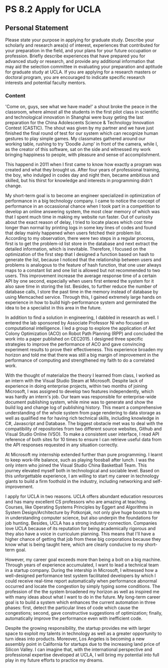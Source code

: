 # PS 8.2 Apply for UCLA

## Personal Statement

Please state your purpose in applying for graduate study. Describe your scholarly and research area(s) of interest, experiences that contributed for your preparation in the field, and your plans for your future occupation or profession. Briefly describe experiences that have prepared you for advanced study or research, and provide any additional information that may aid the selection committee in evaluating your preparation and aptitude for graduate study at UCLA. If you are applying for a research masters or doctoral program, you are encouraged to indicate specific research interests and potential faculty mentors.

### Content

'Come on, guys, see what we have made!' a shout broke the peace in the classroom, where almost all the students in the first pilot class in scientific and technological innovation in Shanghai were busy geting the last preparation for the China Adolescents Science & Technology Innovation Contest (CASTIC). The shout was given by my partner and we have just finished the final round of test for our system which can recognize human gestures to play simple games. My classmates gathered around our working table, rushing to try 'Doodle Jump' in front of the camera, while I, as the creator of this software, sat on the side and witnessed my work bringing happiness to people, with pleasure and sense of accomplishment.

This happend in 2011 when I first came to know how exactly a program was created and what they brought us. After four years of professional training, the boy, who indulged in codes day and night then, became ambitious and skilled, but his thirst for knowledge and interests in programming didn't change.

My short-term goal is to become an engineer specialized in optimization of performance in a big technology company. I came to notice the concept of performance in an occassional chance when I took part in a competition to develop an online answering system, the most clear memory  of which was that I spent much time in making my website run faster. Out of curiosity about the exact reason of delay, I tried to locate places which cost time longer than normal by printing logs in some key lines of codes and found that delay mainly happened when users fetched their problem list. According to my observation, there were two steps in a regular process, first is to get the problem-id list store in the database and next extract the detailed information, which is inevitable. Therefore, I focused on the optimization of the first step that I designed a function based on hash to generate the list, because I noticed that the relationship between users and problems is analogous to the feature of hash function, that one user always maps to a constant list and one list is allowed but not recommended to two users. This improvement increase the average response time of a certain API by one second, especially when users first entered the system for it also save time in storing the list. Besides, to further reduce the number of database calls, I store the past time in the memory instead of database by using Memcached service. Through this, I gained extremely large hands on experience in how to build high-performance system and germinated the idea to be a specialist in this area in the future.

In addition to find a solution in engineering, I dabbled in research as well. I entered the lab sponsored by Associate Professor Ni who focused on computational intelligence. I led a group to explore the application of Ant Colony Optimization (ACO) on Robot Path Planning (RPP) and concluded the work into a paper published on CEC2015. I designed three specific strategies to improve the performance of ACO and gave convincing experiment results to prove their effectiveness. This experience broaden my horizon and told me that there was still a big margin of improvement in the performance of computing and strengthened my faith to do a correlated work.

With the thought of materialize the theory I learned from class, I worked as an intern with the Visual Studio Steam at Microsoft. Despite lack of experience in doing enterprise projects, within two months of joining Microsoft, I was assigned to develop two features independently, which was hardly an intern's job. Our team was responsible for enterprise-wide document publishing system, while mine was to generate and show the build log and change log of publishing history. This meant a comprehensive understanding of the whole system from page rendering to data storage as well as qualified me for having rich technical skills, including knowledge in C#, Javascript and Database. The biggest obstacle met was to deal with the compatibility of repositories from two different source websites, Github and Visual Studio Online (VSO). To make a consistent user interface, I read API reference of both sites for 10 times to ensure I can retrieve useful data from the API responses requested in any situation correctly.

At Microsoft my internship extended further than pure programming. I learnt to keep work-life balance, such as playing foosball after lunch. I was the only intern who joined the Visual Studio China Basketball Team. This journey elevated myself both in technological and sociable level. Based on this unforgettable experience, I am willing to start my career in technology giants to build a firm foothold in the industry, including networking and self-improvement.

I apply for UCLA in two reasons. UCLA offers abundant education resources and has many excellent CS professors who are amazing at teaching. Courses, like Operating Systems Principles by Eggert and Algorithms in System Design/Architecture by Potkonjak, not only give huge boosts to me in understanding computer science, but also underpin the foundations for job hunting. Besides, UCLA has a strong industry connection. Companies love UCLA because of its reputation for being academically rigorous and they also have a voice in curriculum planning. This means that I'll have a higher chance of getting that job from these big corporations because they know what is being taught here, which are clearly conducive to my short-term goal.

However, my career goal exceeds more than being a bolt on a big machine. Through years of experience accumulated, I want to lead a technical team in a startup company. During the intership in Microsoft, I witnessed how a well-designed performance test system facilitated developers by which I could receive real-time report automatically when performance abnormal occurred and locate the congestion by simply typing some conditions. The profession of the the system broadened my horizon as well as inspired me with many ideas about what I want to do in the future. My long-term career goal is to build a system which enhances the current automation in three phases: first, detect the particular lines of code which cause the congestions; second, gave constructive suggestions of optimization; finally, automatically improve the performance even with inefficient code.

Despite the growing responsibility, the startup provides me with larger space to exploit my talents in technology as well as a greater opportunity to turn ideas into products. Moreover, Los Angeles is becoming a new assembly point in California for startups due to the increasing land price of Silicon Valley. I can imagine that, with the international perspective and professional expertise developed at UCLA, I will bring my potential into full play in my future efforts to practice my dreams.